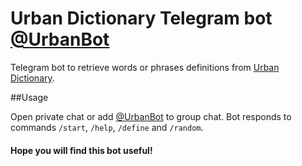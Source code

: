 # Urban Dictionary Telegram bot [@UrbanBot][0]

Telegram bot to retrieve words or phrases definitions from [Urban Dictionary][1].

##Usage

Open private chat or add [@UrbanBot][0] to group chat. Bot responds to commands `/start`, `/help`, `/define` and `/random`.

#### Hope you will find this bot useful!

[0]: https://telegram.me/UrbanBot
[1]: http://urbandictionary.com